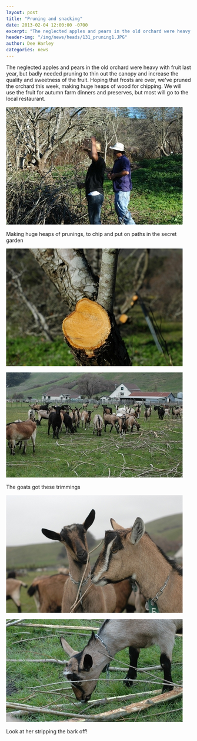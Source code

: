 ```yaml
---
layout: post
title: "Pruning and snacking"
date: 2013-02-04 12:00:00 -0700
excerpt: "The neglected apples and pears in the old orchard were heavy with fruit last year, but badly needed ..."
header-img: "/img/news/heads/131_pruning1.JPG"
author: Dee Harley
categories: news
---
```

The neglected apples and pears in the old orchard were heavy with
fruit last year, but badly needed pruning to thin out the canopy and
increase the quality and sweetness of the fruit. Hoping that frosts
are over, we've pruned the orchard this week, making huge heaps of
wood for chipping. We will use the fruit for autumn farm dinners and
preserves, but most will go to the local restaurant.

![image](/img/news/131_pruning1.JPG)

Making huge heaps of prunings, to chip and put on paths in the secret
garden

![image](/img/news/131_pruning2.JPG)

![image](/img/news/131_goatbark1.JPG)

The goats got these trimmings

![image](/img/news/131_goatbark2.JPG)

![image](/img/news/131_goatbark3.JPG)

Look at her stripping the bark off!

